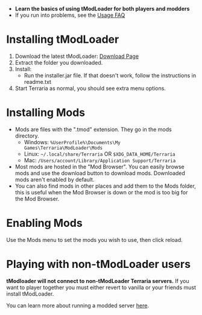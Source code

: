 - **Learn the basics of using tModLoader for both players and modders**
- If you run into problems, see the [Usage FAQ](https://github.com/tModLoader/tModLoader/wiki/Basic-tModLoader-Usage-FAQ)  

# Installing tModLoader
1. Download the latest tModLoader: [Download Page](https://github.com/tModLoader/tModLoader/releases/latest)
2. Extract the folder you downloaded.
3. Install: 
   * Run the installer.jar file. If that doesn't work, follow the instructions in readme.txt
4. Start Terraria as normal, you should see extra menu options.

# Installing Mods
- Mods are files with the ".tmod" extension. They go in the mods directory.
  - Windows: `%UserProfile%\Documents\My Games\Terraria\ModLoader\Mods`
  - Linux: `~/.local/share/Terraria` OR `$XDG_DATA_HOME/Terraria`
  - Mac: `/Users/account/Library/Application Support/Terraria`
- Most mods are hosted in the "Mod Browser". You can easily browse mods and use the download button to download mods. Downloaded mods aren't enabled by default.  
- You can also find mods in other places and add them to the Mods folder, this is useful when the Mod Browser is down or the mod is too big for the Mod Browser.  

# Enabling Mods
Use the Mods menu to set the mods you wish to use, then click reload.

# Playing with non-tModLoader users
**tModloader will not connect to non-tModLoader Terraria servers.**
If you want to player together you must either revert to vanilla or your friends must install tModLoader.

You can learn more about running a modded server [here](Starting-a-modded-server).